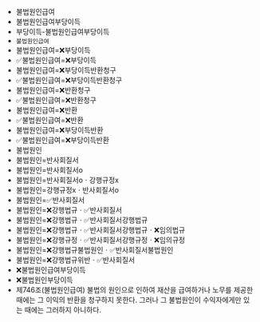 - 불법원인급여
- 불법원인급여부당이득
- 부당이득-불법원인급여부당이득
- `불법원인급여`
- 불법원인급여=❌부당이득
- ✅불법원인급여=❌부당이득
- 불법원인급여=❌부당이득반환청구
- ✅불법원인급여=❌부당이득반환청구
- 불법원인급여=❌반환청구
- ✅불법원인급여=❌반환청구
- 불법원인급여=❌반환
- ✅불법원인급여=❌반환
- 불법원인급여=❌부당이득반환
- ✅불법원인급여=❌부당이득반환
- 불법원인
- 불법원인=반사회질서
- 불법원인=반사회질서o
- 불법원인=반사회질서oㆍ강행규정x
- 불법원인=강행규정xㆍ반사회질서o
- 불법원인=✅반사회질서
- 불법원인=❌강행법규ㆍ✅반사회질서
- 불법원인=❌강행법규ㆍ✅반사회질서강행법규
- 불법원인=❌강행법규ㆍ✅반사회질서강행법규ㆍ❌임의법규
- 불법원인=❌강행규정ㆍ✅반사회질서강행규정ㆍ❌임의규정
- 불법원인=❌강행법규불법원인ㆍ✅반사회질서불법원인
- 불법원인=❌강행법규위반ㆍ✅반사회질서
- ❌불법원인급여부당이득
- ❌불법원인부당이득
- 제746조(불법원인급여) 불법의 원인으로 인하여 재산을 급여하거나 노무를 제공한 때에는 그 이익의 반환을 청구하지 못한다. 그러나 그 불법원인이 수익자에게만 있는 때에는 그러하지 아니하다.
